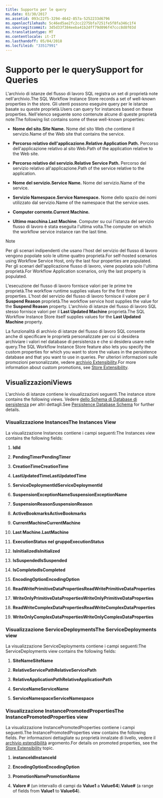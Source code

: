 ```yaml
---
title: Supporto per le query
ms.date: 03/30/2017
ms.assetid: 093c22f5-3294-4642-857a-5252233d6796
ms.openlocfilehash: 5c46ed5ae2fc2cc2275bfa7251fe5f8fa346c1f4
ms.sourcegitcommit: 3d5d33f384eeba41b2dff79d096f47ccc8d8f03d
ms.translationtype: MT
ms.contentlocale: it-IT
ms.lasthandoff: 05/04/2018
ms.locfileid: "33517991"
---
```

# <a name="support-for-queries"></a><span data-ttu-id="bdce0-102">Supporto per le query</span><span class="sxs-lookup"><span data-stu-id="bdce0-102">Support for Queries</span></span>
<span data-ttu-id="bdce0-103">L'archivio di istanze del flusso di lavoro SQL registra un set di proprietà note nell'archivio.</span><span class="sxs-lookup"><span data-stu-id="bdce0-103">The SQL Workflow Instance Store records a set of well-known properties in the store.</span></span> <span data-ttu-id="bdce0-104">Gli utenti possono eseguire query per le istanze basate su queste proprietà.</span><span class="sxs-lookup"><span data-stu-id="bdce0-104">Users can query for instances based on these properties.</span></span> <span data-ttu-id="bdce0-105">Nell'elenco seguente sono contenute alcune di queste proprietà note:</span><span class="sxs-lookup"><span data-stu-id="bdce0-105">The following list contains some of these well-known properties:</span></span>  
  
-   <span data-ttu-id="bdce0-106">**Nome del sito.**</span><span class="sxs-lookup"><span data-stu-id="bdce0-106">**Site Name.**</span></span> <span data-ttu-id="bdce0-107">Nome del sito Web che contiene il servizio.</span><span class="sxs-lookup"><span data-stu-id="bdce0-107">Name of the Web site that contains the service.</span></span>  
  
-   <span data-ttu-id="bdce0-108">**Percorso relativo dell'applicazione.**</span><span class="sxs-lookup"><span data-stu-id="bdce0-108">**Relative Application Path.**</span></span> <span data-ttu-id="bdce0-109">Percorso dell'applicazione relativo al sito Web.</span><span class="sxs-lookup"><span data-stu-id="bdce0-109">Path of the application relative to the Web site.</span></span>  
  
-   <span data-ttu-id="bdce0-110">**Percorso relativo del servizio.**</span><span class="sxs-lookup"><span data-stu-id="bdce0-110">**Relative Service Path.**</span></span> <span data-ttu-id="bdce0-111">Percorso del servizio relativo all'applicazione.</span><span class="sxs-lookup"><span data-stu-id="bdce0-111">Path of the service relative to the application.</span></span>  
  
-   <span data-ttu-id="bdce0-112">**Nome del servizio.**</span><span class="sxs-lookup"><span data-stu-id="bdce0-112">**Service Name.**</span></span> <span data-ttu-id="bdce0-113">Nome del servizio.</span><span class="sxs-lookup"><span data-stu-id="bdce0-113">Name of the service.</span></span>  
  
-   <span data-ttu-id="bdce0-114">**Servizio Namespace.**</span><span class="sxs-lookup"><span data-stu-id="bdce0-114">**Service Namespace.**</span></span> <span data-ttu-id="bdce0-115">Nome dello spazio dei nomi utilizzato dal servizio.</span><span class="sxs-lookup"><span data-stu-id="bdce0-115">Name of the namespace that the service uses.</span></span>  
  
-   <span data-ttu-id="bdce0-116">**Computer corrente.**</span><span class="sxs-lookup"><span data-stu-id="bdce0-116">**Current Machine.**</span></span>  
  
-   <span data-ttu-id="bdce0-117">**Ultimo macchina**.</span><span class="sxs-lookup"><span data-stu-id="bdce0-117">**Last Machine**.</span></span> <span data-ttu-id="bdce0-118">Computer su cui l'istanza del servizio flusso di lavoro è stata eseguita l'ultima volta.</span><span class="sxs-lookup"><span data-stu-id="bdce0-118">The computer on which the workflow service instance ran the last time.</span></span>  
  
> [!NOTE]
>  <span data-ttu-id="bdce0-119">Per gli scenari indipendenti che usano l'host del servizio del flusso di lavoro vengono popolate solo le ultime quattro proprietà.</span><span class="sxs-lookup"><span data-stu-id="bdce0-119">For self-hosted scenarios using Workflow Service Host, only the last four properties are populated.</span></span> <span data-ttu-id="bdce0-120">Per gli scenari dell'applicazione flusso di lavoro, viene popolata solo l'ultima proprietà.</span><span class="sxs-lookup"><span data-stu-id="bdce0-120">For Workflow Application scenarios, only the last property is populated.</span></span>  
  
 <span data-ttu-id="bdce0-121">L'esecuzione del flusso di lavoro fornisce valori per le prime tre proprietà.</span><span class="sxs-lookup"><span data-stu-id="bdce0-121">The workflow runtime supplies values for the first three properties.</span></span> <span data-ttu-id="bdce0-122">L'host del servizio del flusso di lavoro fornisce il valore per il **Suspend Reason** proprietà.</span><span class="sxs-lookup"><span data-stu-id="bdce0-122">The workflow service host supplies the value for the **Suspend Reason** property.</span></span> <span data-ttu-id="bdce0-123">L'archivio di istanze del flusso di lavoro SQL stesso fornisce valori per il **Last Updated Machine** proprietà.</span><span class="sxs-lookup"><span data-stu-id="bdce0-123">The SQL Workflow Instance Store itself supplies values for the **Last Updated Machine** property.</span></span>  
  
 <span data-ttu-id="bdce0-124">La funzionalità di archivio di istanze del flusso di lavoro SQL consente anche di specificare le proprietà personalizzate per cui si desidera archiviare i valori nel database di persistenza e che si desidera usare nelle query.</span><span class="sxs-lookup"><span data-stu-id="bdce0-124">The SQL Workflow Instance Store feature also lets you specify the custom properties for which you want to store the values in the persistence database and that you want to use in queries.</span></span> <span data-ttu-id="bdce0-125">Per ulteriori informazioni sulle promozioni personalizzate, vedere [archivio Extensibility](../../../docs/framework/windows-workflow-foundation/store-extensibility.md).</span><span class="sxs-lookup"><span data-stu-id="bdce0-125">For more information about custom promotions, see [Store Extensibility](../../../docs/framework/windows-workflow-foundation/store-extensibility.md).</span></span>  
  
## <a name="views"></a><span data-ttu-id="bdce0-126">Visualizzazioni</span><span class="sxs-lookup"><span data-stu-id="bdce0-126">Views</span></span>  
 <span data-ttu-id="bdce0-127">L'archivio di istanze contiene le visualizzazioni seguenti.</span><span class="sxs-lookup"><span data-stu-id="bdce0-127">The instance store contains the following views.</span></span> <span data-ttu-id="bdce0-128">Vedere [dello Schema di Database di persistenza](../../../docs/framework/windows-workflow-foundation/persistence-database-schema.md) per altri dettagli.</span><span class="sxs-lookup"><span data-stu-id="bdce0-128">See [Persistence Database Schema](../../../docs/framework/windows-workflow-foundation/persistence-database-schema.md) for further details.</span></span>  
  
### <a name="the-instances-view"></a><span data-ttu-id="bdce0-129">Visualizzazione Instances</span><span class="sxs-lookup"><span data-stu-id="bdce0-129">The Instances View</span></span>  
 <span data-ttu-id="bdce0-130">La visualizzazione Instances contiene i campi seguenti:</span><span class="sxs-lookup"><span data-stu-id="bdce0-130">The Instances view contains the following fields:</span></span>  
  
1.  <span data-ttu-id="bdce0-131">**Id**</span><span class="sxs-lookup"><span data-stu-id="bdce0-131">**Id**</span></span>  
  
2.  <span data-ttu-id="bdce0-132">**PendingTimer**</span><span class="sxs-lookup"><span data-stu-id="bdce0-132">**PendingTimer**</span></span>  
  
3.  <span data-ttu-id="bdce0-133">**CreationTime**</span><span class="sxs-lookup"><span data-stu-id="bdce0-133">**CreationTime**</span></span>  
  
4.  <span data-ttu-id="bdce0-134">**LastUpdatedTime**</span><span class="sxs-lookup"><span data-stu-id="bdce0-134">**LastUpdatedTime**</span></span>  
  
5.  <span data-ttu-id="bdce0-135">**ServiceDeploymentId**</span><span class="sxs-lookup"><span data-stu-id="bdce0-135">**ServiceDeploymentId**</span></span>  
  
6.  <span data-ttu-id="bdce0-136">**SuspensionExceptionName**</span><span class="sxs-lookup"><span data-stu-id="bdce0-136">**SuspensionExceptionName**</span></span>  
  
7.  <span data-ttu-id="bdce0-137">**SuspensionReason**</span><span class="sxs-lookup"><span data-stu-id="bdce0-137">**SuspensionReason**</span></span>  
  
8.  <span data-ttu-id="bdce0-138">**ActiveBookmarks**</span><span class="sxs-lookup"><span data-stu-id="bdce0-138">**ActiveBookmarks**</span></span>  
  
9. <span data-ttu-id="bdce0-139">**CurrentMachine**</span><span class="sxs-lookup"><span data-stu-id="bdce0-139">**CurrentMachine**</span></span>  
  
10. <span data-ttu-id="bdce0-140">**Last Machine.**</span><span class="sxs-lookup"><span data-stu-id="bdce0-140">**LastMachine**</span></span>  
  
11. <span data-ttu-id="bdce0-141">**ExecutionStatus nel gruppo**</span><span class="sxs-lookup"><span data-stu-id="bdce0-141">**ExecutionStatus**</span></span>  
  
12. <span data-ttu-id="bdce0-142">**IsInitialized**</span><span class="sxs-lookup"><span data-stu-id="bdce0-142">**IsInitialized**</span></span>  
  
13. <span data-ttu-id="bdce0-143">**IsSuspended**</span><span class="sxs-lookup"><span data-stu-id="bdce0-143">**IsSuspended**</span></span>  
  
14. <span data-ttu-id="bdce0-144">**IsCompleted**</span><span class="sxs-lookup"><span data-stu-id="bdce0-144">**IsCompleted**</span></span>  
  
15. <span data-ttu-id="bdce0-145">**EncodingOption**</span><span class="sxs-lookup"><span data-stu-id="bdce0-145">**EncodingOption**</span></span>  
  
16. <span data-ttu-id="bdce0-146">**ReadWritePrimitiveDataProperties**</span><span class="sxs-lookup"><span data-stu-id="bdce0-146">**ReadWritePrimitiveDataProperties**</span></span>  
  
17. <span data-ttu-id="bdce0-147">**WriteOnlyPrimitiveDataProperties**</span><span class="sxs-lookup"><span data-stu-id="bdce0-147">**WriteOnlyPrimitiveDataProperties**</span></span>  
  
18. <span data-ttu-id="bdce0-148">**ReadWriteComplexDataProperties**</span><span class="sxs-lookup"><span data-stu-id="bdce0-148">**ReadWriteComplexDataProperties**</span></span>  
  
19. <span data-ttu-id="bdce0-149">**WriteOnlyComplexDataProperties**</span><span class="sxs-lookup"><span data-stu-id="bdce0-149">**WriteOnlyComplexDataProperties**</span></span>  
  
### <a name="the-servicedeployments-view"></a><span data-ttu-id="bdce0-150">Visualizzazione ServiceDeployments</span><span class="sxs-lookup"><span data-stu-id="bdce0-150">The ServiceDeployments view</span></span>  
 <span data-ttu-id="bdce0-151">La visualizzazione ServiceDeployments contiene i campi seguenti:</span><span class="sxs-lookup"><span data-stu-id="bdce0-151">The ServiceDeployments view contains the following fields:</span></span>  
  
1.  <span data-ttu-id="bdce0-152">**SiteName**</span><span class="sxs-lookup"><span data-stu-id="bdce0-152">**SiteName**</span></span>  
  
2.  <span data-ttu-id="bdce0-153">**RelativeServicePath**</span><span class="sxs-lookup"><span data-stu-id="bdce0-153">**RelativeServicePath**</span></span>  
  
3.  <span data-ttu-id="bdce0-154">**RelativeApplicationPath**</span><span class="sxs-lookup"><span data-stu-id="bdce0-154">**RelativeApplicationPath**</span></span>  
  
4.  <span data-ttu-id="bdce0-155">**ServiceName**</span><span class="sxs-lookup"><span data-stu-id="bdce0-155">**ServiceName**</span></span>  
  
5.  <span data-ttu-id="bdce0-156">**ServiceNamespace**</span><span class="sxs-lookup"><span data-stu-id="bdce0-156">**ServiceNamespace**</span></span>  
  
### <a name="the-instancepromotedproperties-view"></a><span data-ttu-id="bdce0-157">Visualizzazione InstancePromotedProperties</span><span class="sxs-lookup"><span data-stu-id="bdce0-157">The InstancePromotedProperties view</span></span>  
 <span data-ttu-id="bdce0-158">La visualizzazione InstancePromotedProperties contiene i campi seguenti.</span><span class="sxs-lookup"><span data-stu-id="bdce0-158">The InstancePromotedProperties view contains the following fields.</span></span> <span data-ttu-id="bdce0-159">Per informazioni dettagliate su proprietà innalzate di livello, vedere il [archivio estendibilità](../../../docs/framework/windows-workflow-foundation/store-extensibility.md) argomento.</span><span class="sxs-lookup"><span data-stu-id="bdce0-159">For details on promoted properties, see the [Store Extensibility](../../../docs/framework/windows-workflow-foundation/store-extensibility.md) topic.</span></span>  
  
1.  <span data-ttu-id="bdce0-160">**instanceId**</span><span class="sxs-lookup"><span data-stu-id="bdce0-160">**InstanceId**</span></span>  
  
2.  <span data-ttu-id="bdce0-161">**EncodingOption**</span><span class="sxs-lookup"><span data-stu-id="bdce0-161">**EncodingOption**</span></span>  
  
3.  <span data-ttu-id="bdce0-162">**PromotionName**</span><span class="sxs-lookup"><span data-stu-id="bdce0-162">**PromotionName**</span></span>  
  
4.  <span data-ttu-id="bdce0-163">**Valore #** (un intervallo di campi da **Value1** a **Value64**).</span><span class="sxs-lookup"><span data-stu-id="bdce0-163">**Value#** (a range of fields from **Value1** to **Value64**).</span></span>
